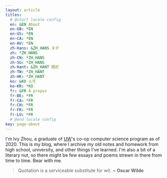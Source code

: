 ```yaml
---
layout: article
titles:
  # @start locale config
  en: &EN About
  en-GB: *EN
  en-US: *EN
  en-CA: *EN
  en-AU: *EN
  zh-Hans: &ZH_HANS 关于
  zh: *ZH_HANS
  zh-CN: *ZH_HANS
  zh-SG: *ZH_HANS
  zh-Hant: &ZH_HANT 關於
  zh-TW: *ZH_HANT
  zh-HK: *ZH_HANT
  ko: &KO 소개
  ko-KR: *KO
  fr: &FR À propos
  fr-BE: *FR
  fr-CA: *FR
  fr-CH: *FR
  fr-FR: *FR
  fr-LU: *FR
  # @end locale config
key: page-about
---
```


I'm Ivy Zhou, a graduate of [UW](https://uwaterloo.ca/)'s co-op computer science program as of 2020.
This is my blog, where I archive my old notes and homework from high school, university, and other things I've learned.
I'm also a bit of a literary nut, so there might be few essays and poems strewn in there from time to time. Bear with me.

> Quotation is a serviceable substitute for wit.
> **~ Oscar Wilde**
